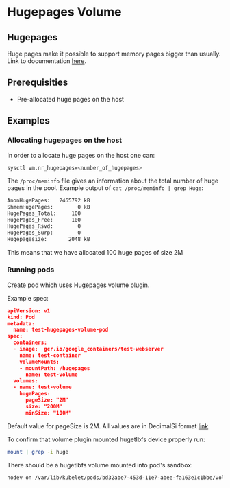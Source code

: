 # Hugepages Volume

## Hugepages
Huge pages make it possible to support memory pages bigger than usually.
Link to documentation [here](https://www.kernel.org/doc/Documentation/vm/hugetlbpage.txt).

## Prerequisities
-  Pre-allocated huge pages  on the host

## Examples

### Allocating hugepages on the host

In order to allocate huge pages on the host one can:

```sh
sysctl vm.nr_hugepages=<number_of_hugepages>
```

The `/proc/meminfo` file gives an information about the total number of huge pages in the pool.
Example output of `cat /proc/meminfo | grep Huge`:

```sh
AnonHugePages:   2465792 kB
ShmemHugePages:        0 kB
HugePages_Total:     100
HugePages_Free:      100
HugePages_Rsvd:        0
HugePages_Surp:        0
Hugepagesize:       2048 kB
```

This means that we have allocated 100 huge pages of size 2M

### Running pods

Create pod which uses Hugepages volume plugin.

Example spec:

```json
apiVersion: v1
kind: Pod
metadata:
  name: test-hugepages-volume-pod
spec:
  containers:
  - image:  gcr.io/google_containers/test-webserver
    name: test-container
    volumeMounts:
    - mountPath: /hugepages
      name: test-volume
  volumes:
  - name: test-volume
    hugePages:
      pageSize: "2M"
      size: "200M"
      minSize: "100M"
```

Default value for pageSize is 2M.
All values are in DecimalSi format [link](http://physics.nist.gov/cuu/Units/binary.html).

To confirm that volume plugin mounted hugetlbfs device properly run:

```sh
mount | grep -i huge
```

There should be a hugetlbfs volume mounted into pod's sandbox:

```sh
nodev on /var/lib/kubelet/pods/bd32abe7-453d-11e7-abee-fa163e1c1bbe/volumes/kubernetes.io~hugepages/hugepage type hugetlbfs (rw,relatime,size=200M,pagesize=2M,min_size=2M
```
